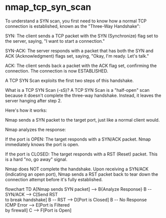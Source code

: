 # nmap_tcp_syn_scan

To understand a SYN scan, you first need to know how a normal TCP connection is established, known as the "Three-Way Handshake":

SYN: The client sends a TCP packet with the SYN (Synchronize) flag set to the server, saying, "I want to start a connection."

SYN-ACK: The server responds with a packet that has both the SYN and ACK (Acknowledgment) flags set, saying, "Okay, I'm ready. Let's talk."

ACK: The client sends back a packet with the ACK flag set, confirming the connection. The connection is now ESTABLISHED.

A TCP SYN Scan exploits the first two steps of this handshake.

What is a TCP SYN Scan (-sS)?
A TCP SYN Scan is a "half-open" scan because it doesn't complete the three-way handshake. Instead, it leaves the server hanging after step 2.

Here's how it works:

Nmap sends a SYN packet to the target port, just like a normal client would.

Nmap analyzes the response:

If the port is OPEN: The target responds with a SYN/ACK packet. Nmap immediately knows the port is open.

If the port is CLOSED: The target responds with a RST (Reset) packet. This is a hard "no, go away" signal.

Nmap does NOT complete the handshake. Upon receiving a SYN/ACK (indicating an open port), Nmap sends a RST packet back to tear down the connection attempt before it's fully established.



flowchart TD
    A[Nmap sends SYN packet] --> B{Analyze Response}
    B -- SYN/ACK --> C[Send RST<br>to break handshake]
    B -- RST --> D[Port is Closed]
    B -- No Response<br>ICMP Error --> E[Port is Filtered<br>by firewall]
    C --> F[Port is Open]
